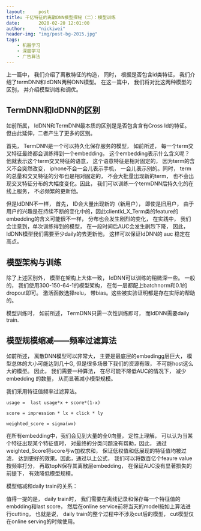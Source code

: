 ```yaml
---
layout:     post
title: 千亿特征的离散DNN模型探秘（二）：模型训练
date:       2020-02-20 12:01:00
author:     "nickiwei"
header-img: "img/post-bg-2015.jpg"
tags:
    - 机器学习
    - 深度学习
    - 广告算法
---
```


上一篇中， 我们介绍了离散特征的构造， 同时， 根据是否包含id类特征， 我们介绍了termDNN和IdDNN两种DNN模型。 在这一篇中， 我们将对比这两种模型的区别， 并介绍模型训练和调优。

## TermDNN和IdDNN的区别

如前所属， IdDNN和TermDNN最本质的区别是是否包含含有Cross Id的特征。 但由此延伸，二者产生了更多的区别。

首先， TermDNN是一个可以持久化保存服务的模型， 如前所述， 每一个term交叉特征最终都会训练得到一个embedding， 这个embedding表示什么含义呢？ 他就表示这个term交叉特征的语意， 这个语意特征是相对固定的， 因为term的含义不会突然改变， iphone不会一会儿表示手机， 一会儿表示别的。同时， term的总量和交叉特征的分布也是相对固定的， 不会大批量出现新的term， 也不会出现交叉特征分布的大幅度变化。因此， 我们可以训练一个termDNN后持久化的在线上服务， 不必频繁的更新他。

但是IdDNN不一样， 首先， ID会大量出现新的（新用户）， 即使是旧用户， 由于用户的兴趣是在持续不断的变化中的，因此clientId\_X_Term类的feature的embedding的含义可能很不一样， 分布也会发生剧烈的变化， 在实践中， 我们会注意到，单次训练得到的模型， 在一段时间后AUC会发生剧烈下降， 因此，IdDNN模型我们需要至少daily的去更新他， 这样可以保证IdDNN的 auc 稳定在高点。

## 模型架构与训练

除了上述区别外， 模型在架构上大体一致， IdDNN可以训练的稍微深一些。 一般的， 我们使用300-150-64-1的模型架构， 在每一层都配上batchnorm和0.1的dropout即可。
激活函数选择relu， 带bias。这些被实验证明都是存在实际的帮助的。

模型训练时， 如前所述， TermDNN只需一次性训练即可， 而IdDNN需要daily train.

## 模型规模缩减——频率过滤算法

如前所述， 离散DNN模型可以非常大， 主要是最底层的embedingg层巨大， 模型总体的大小可能达到几十G, 但是很多场景下我们的资源有限， 不可能host这么大的模型。 因此， 我们需要一种算法， 在尽可能不降低AUC的情况下， 减少embedding 的数量， 从而显著减小模型规模。

我们采用特征值频率过滤算法。                                                                                                                                                                                         

```
usage =  last usage*x + score*(1-x)

score = impression * lx + click * ly

weighted_score = sigma(wx)

```

在所有embedding中，我们会见到大量的全0向量， 定性上理解， 可以认为当某个特征出现某个特征值时， 对最终的分类问题没有帮助，因此， 通过weighted_Score将score与w加权求和， 保证低权值和低展现的特征值均被过滤， 达到更好的效果。因此，通过以上公式， 我们可以将数百亿个feaure value按频率打分， 再取topN保存其离散层embedding， 在保证AUC没有显著损失的前提下， 有效降低模型规模。

模型缩减和daily train的关系：

值得一提的是， daily train时， 我们需要在离线记录和保存每一个特征值的embdding和last score， 然后在online service前将当天的model按如上算法进行cutting， 也就是说， daily train的整个过程中不涉及cut后的模型， cut模型仅在online serving的时候使用。

 



